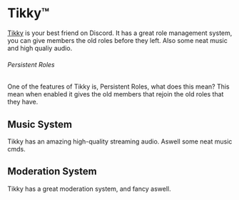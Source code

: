 # Tikky™
[Tikky](https://discordapp.com/oauth2/authorize?client_id=512284738468184065&permissions=8&scope=bot) is your best friend on Discord. It has a great role management system, you can give members the old roles before they left. Also some neat music and high qualiy audio.
###### Persistent Roles
One of the features of Tikky is, Persistent Roles, what does this mean? This mean when enabled it gives the old members that rejoin the old roles that they have.
## Music System
Tikky has an amazing high-quality streaming audio. Aswell some neat music cmds. 
## Moderation System
Tikky has a great moderation system, and fancy aswell.
